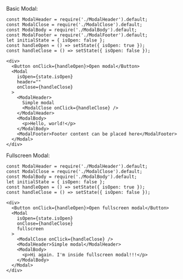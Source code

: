 Basic Modal:

    const ModalHeader = require('./ModalHeader').default;
    const ModalClose = require('./ModalClose').default;
    const ModalBody = require('./ModalBody').default;
    const ModalFooter = require('./ModalFooter').default;
    let initialState = { isOpen: false };
    const handleOpen = () => setState({ isOpen: true });
    const handleClose = () => setState({ isOpen: false });

    <div>
      <Button onClick={handleOpen}>Open modal</Button>
      <Modal
        isOpen={state.isOpen}
        header=""
        onClose={handleClose}
      >
        <ModalHeader>
          Simple modal
          <ModalClose onClick={handleClose} />
        </ModalHeader>
        <ModalBody>
          <p>Hello, world!</p>
        </ModalBody>
        <ModalFooter>Footer content can be placed here</ModalFooter>
      </Modal>
    </div>

Fullscreen Modal:

    const ModalHeader = require('./ModalHeader').default;
    const ModalClose = require('./ModalClose').default;
    const ModalBody = require('./ModalBody').default;
    let initialState = { isOpen: false };
    const handleOpen = () => setState({ isOpen: true });
    const handleClose = () => setState({ isOpen: false });

    <div>
      <Button onClick={handleOpen}>Open fullscreen modal</Button>
      <Modal
        isOpen={state.isOpen}
        onClose={handleClose}
        fullscreen
      >
        <ModalClose onClick={handleClose} />
        <ModalHeader>Simple modal</ModalHeader>
        <ModalBody>
          <p>Hi again. I'm inside fullscreen modal!!!</p>
        </ModalBody>
      </Modal>
    </div>
